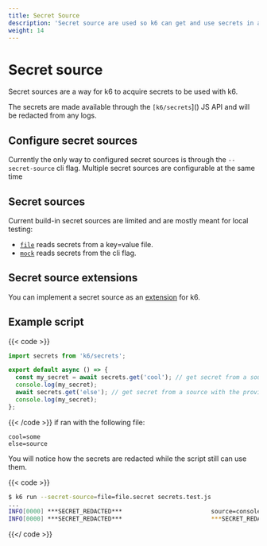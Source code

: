 ```yaml
---
title: Secret Source
description: 'Secret source are used so k6 can get and use secrets in a secure way'
weight: 14
---
```


# Secret source

Secret sources are a way for k6 to acquire secrets to be used with k6.

The secrets are made available through the `[k6/secrets`]() JS API and will be redacted from any logs.

## Configure secret sources

Currently the only way to configured secret sources is through the `--secret-source` cli flag. Multiple secret sources are configurable at the same time

## Secret sources

Current build-in secret sources are limited and are mostly meant for local testing:

- [`file`](https://grafana.com/docs/k6/<K6_VERSION>/using-k6/secret-source/file) reads secrets from a key=value file.
- [`mock`](https://grafana.com/docs/k6/<K6_VERSION>/using-k6/secret-source/mock) reads secrets from the cli flag.

## Secret source extensions

You can implement a secret source as an [extension](https://grafana.com/docs/k6/<K6_VERSION>/extensions/) for k6.

## Example script

{{< code >}}

```javascript
import secrets from 'k6/secrets';

export default async () => {
  const my_secret = await secrets.get('cool'); // get secret from a source with the provided identifier
  console.log(my_secret);
  await secrets.get('else'); // get secret from a source with the provided identifier
  console.log(my_secret);
};
```

{{< /code >}}
if ran with the following file:

```
cool=some
else=source
```

You will notice how the secrets are redacted while the script still can use them.

{{< code >}}

```bash
$ k6 run --secret-source=file=file.secret secrets.test.js
...
INFO[0000] ***SECRET_REDACTED***                         source=console
INFO[0000] ***SECRET_REDACTED***                         ***SECRET_REDACTED***=console
```

{{</ code >}}
